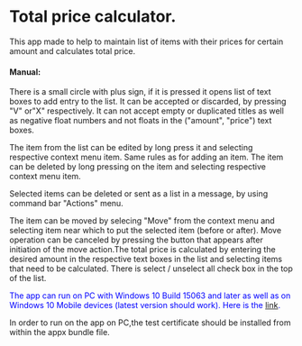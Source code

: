 <h1>Total price calculator.</h1>
<p>This app made to help to maintain list of items with their prices for certain amount and calculates total price.</p>
<h4>Manual:</h4>
<p>There is a small circle with plus sign, if it is pressed it opens list of text boxes to add
entry to the list. It can be accepted or discarded, by pressing "V" or"X" respectively.
It can not accept empty or duplicated titles as well as negative float numbers and not floats in the 
("amount", "price") text boxes.</p>
	<p>The item from the list can be edited by long press it and selecting respective context menu item. Same rules as for adding an item. The item can be deleted by long pressing on the item and selecting respective context menu item.</p>
	<p>Selected items can be deleted or sent as a list in a message, by using command bar "Actions" menu.</p>
	<p>The item can be moved by selecing "Move" from the context menu and selecting item near which to put the selected item (before or after). Move operation can be canceled by pressing the button that appears after initiation of the move action.</p.
	<p>The total price is calculated by entering the desired amount in the respective text boxes in the list and selecting items that need to be calculated. There is select / unselect all check box in the top of the list.
</p>
<p style="color:blue;"> The app can run on PC with Windows 10 Build 15063 and later as well as on Windows 10 Mobile devices (latest version should work). Here is the <a href="Total_price_calculator_1.0.0.0_x86_x64_arm.appxbundle">link</a>.</p>
<p> In order to run on the app on PC,the test certificate should be installed from within the appx bundle file.</p>
